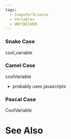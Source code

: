 ```yaml
---
tags:
  - ComputerScience
  - Variables
  - UNFINISHED
---
```

### Snake Case
cool_variable

### Camel Case
coolVariable
- probably uses javascripts
### Pascal Case
CoolVariable

# See Also